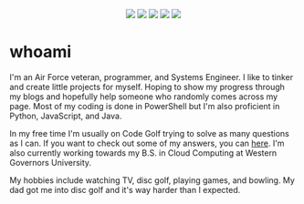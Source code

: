 <p align="center">
  <a href="https://www.linkedin.com/in/jamesfloresjr"><img src="https://img.shields.io/badge/linkedin-%230077B5.svg?style=for-the-badge&logo=linkedin"></a>
  <a href="https://www.credly.com/users/james-flores.373c9444/badges"><img src="https://img.shields.io/static/v1?style=for-the-badge&message=credly&color=FE7A16&logo=Credly&logoColor=white&label="></a>
  <a href="https://stackexchange.com/users/27870598/james-flores"><img src="https://img.shields.io/badge/StackExchange-%23ffffff.svg?style=for-the-badge&logo=StackExchange"></a>
  <a href="https://stackoverflow.com/users/21281198/james-flores"><img src="https://img.shields.io/badge/-Stackoverflow-ffffff?style=for-the-badge&logo=stack-overflow"></a>
  <a href="https://jamesflores.dev"><img src="https://img.shields.io/badge/website-07C160?style=for-the-badge&logo=jekyll"></a>
</p>

# whoami

I'm an Air Force veteran, programmer, and Systems Engineer. I like to tinker and create little projects for myself. Hoping to show my progress through my blogs and hopefully help someone who randomly comes across my page. Most of my coding is done in PowerShell but I'm also proficient in Python, JavaScript, and Java.

In my free time I'm usually on Code Golf trying to solve as many questions as I can. If you want to check out some of my answers, you can [here](https://codegolf.stackexchange.com/users/117359/james-flores?tab=answers). I'm also currently working towards my B.S. in Cloud Computing at Western Governors University.</p>

My hobbies include watching TV, disc golf, playing games, and bowling. My dad got me into disc golf and it's way harder than I expected.
